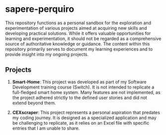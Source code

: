 # sapere-perquiro

This repository functions as a personal sandbox for the exploration and experimentation of various projects aimed at 
acquiring new skills and developing practical solutions. While it offers valuable opportunities for learning and 
experimentation, it should not be regarded as a comprehensive source of authoritative knowledge or guidance. The content 
within this repository primarily serves to document my learning experiences and to provide insight into my ongoing projects.

## Projects

1. **Smart-Home**: 
This project was developed as part of my Software Development training course (Switch). It is not 
intended to replicate a full-fledged smart home system. Many features are not implemented, as the project adhered 
strictly to the defined user stories and did not extend beyond them.

2. **CEXscraper**: 
This project represents a personal aspiration that predates my coding journey. It is designed as a 
specialized application and may be challenging to replicate, as it relies on an Excel file with specific entries that 
I am unable to share.
